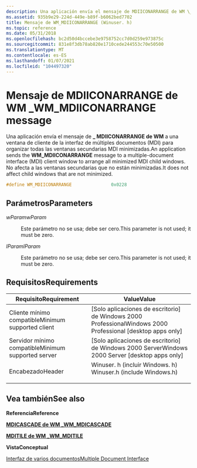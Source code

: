```yaml
---
description: Una aplicación envía el mensaje de MDIICONARRANGE de WM \_ a una ventana de cliente de la interfaz de múltiples documentos (MDI) para organizar todas las ventanas secundarias MDI minimizadas. No afecta a las ventanas secundarias que no están minimizadas.
ms.assetid: 935b9e29-224d-449e-b89f-b6062bed7702
title: Mensaje de WM_MDIICONARRANGE (Winuser. h)
ms.topic: reference
ms.date: 05/31/2018
ms.openlocfilehash: bc2d50d4bccebe3e9758752cc7d0d259e973875c
ms.sourcegitcommit: 831e8f3db78ab820e1710cede244553c70e50500
ms.translationtype: MT
ms.contentlocale: es-ES
ms.lasthandoff: 01/07/2021
ms.locfileid: "104497320"
---
```

# <a name="wm_mdiiconarrange-message"></a><span data-ttu-id="b58f8-104">Mensaje de MDIICONARRANGE de WM \_</span><span class="sxs-lookup"><span data-stu-id="b58f8-104">WM\_MDIICONARRANGE message</span></span>

<span data-ttu-id="b58f8-105">Una aplicación envía el mensaje de **\_ MDIICONARRANGE de WM** a una ventana de cliente de la interfaz de múltiples documentos (MDI) para organizar todas las ventanas secundarias MDI minimizadas.</span><span class="sxs-lookup"><span data-stu-id="b58f8-105">An application sends the **WM\_MDIICONARRANGE** message to a multiple-document interface (MDI) client window to arrange all minimized MDI child windows.</span></span> <span data-ttu-id="b58f8-106">No afecta a las ventanas secundarias que no están minimizadas.</span><span class="sxs-lookup"><span data-stu-id="b58f8-106">It does not affect child windows that are not minimized.</span></span>


```C++
#define WM_MDIICONARRANGE               0x0228
```



## <a name="parameters"></a><span data-ttu-id="b58f8-107">Parámetros</span><span class="sxs-lookup"><span data-stu-id="b58f8-107">Parameters</span></span>

<dl> <dt>

<span data-ttu-id="b58f8-108">*wParam*</span><span class="sxs-lookup"><span data-stu-id="b58f8-108">*wParam*</span></span> 
</dt> <dd>

<span data-ttu-id="b58f8-109">Este parámetro no se usa; debe ser cero.</span><span class="sxs-lookup"><span data-stu-id="b58f8-109">This parameter is not used; it must be zero.</span></span>

</dd> <dt>

<span data-ttu-id="b58f8-110">*lParam*</span><span class="sxs-lookup"><span data-stu-id="b58f8-110">*lParam*</span></span> 
</dt> <dd>

<span data-ttu-id="b58f8-111">Este parámetro no se usa; debe ser cero.</span><span class="sxs-lookup"><span data-stu-id="b58f8-111">This parameter is not used; it must be zero.</span></span>

</dd> </dl>

## <a name="requirements"></a><span data-ttu-id="b58f8-112">Requisitos</span><span class="sxs-lookup"><span data-stu-id="b58f8-112">Requirements</span></span>



| <span data-ttu-id="b58f8-113">Requisito</span><span class="sxs-lookup"><span data-stu-id="b58f8-113">Requirement</span></span> | <span data-ttu-id="b58f8-114">Value</span><span class="sxs-lookup"><span data-stu-id="b58f8-114">Value</span></span> |
|-------------------------------------|----------------------------------------------------------------------------------------------------------|
| <span data-ttu-id="b58f8-115">Cliente mínimo compatible</span><span class="sxs-lookup"><span data-stu-id="b58f8-115">Minimum supported client</span></span><br/> | <span data-ttu-id="b58f8-116">\[Solo aplicaciones de escritorio\] de Windows 2000 Professional</span><span class="sxs-lookup"><span data-stu-id="b58f8-116">Windows 2000 Professional \[desktop apps only\]</span></span><br/>                                               |
| <span data-ttu-id="b58f8-117">Servidor mínimo compatible</span><span class="sxs-lookup"><span data-stu-id="b58f8-117">Minimum supported server</span></span><br/> | <span data-ttu-id="b58f8-118">\[Solo aplicaciones de escritorio\] de Windows 2000 Server</span><span class="sxs-lookup"><span data-stu-id="b58f8-118">Windows 2000 Server \[desktop apps only\]</span></span><br/>                                                     |
| <span data-ttu-id="b58f8-119">Encabezado</span><span class="sxs-lookup"><span data-stu-id="b58f8-119">Header</span></span><br/>                   | <dl> <span data-ttu-id="b58f8-120"><dt>Winuser. h (incluir Windows. h)</dt></span><span class="sxs-lookup"><span data-stu-id="b58f8-120"><dt>Winuser.h (include Windows.h)</dt></span></span> </dl> |



## <a name="see-also"></a><span data-ttu-id="b58f8-121">Vea también</span><span class="sxs-lookup"><span data-stu-id="b58f8-121">See also</span></span>

<dl> <dt>

<span data-ttu-id="b58f8-122">**Referencia**</span><span class="sxs-lookup"><span data-stu-id="b58f8-122">**Reference**</span></span>
</dt> <dt>

[<span data-ttu-id="b58f8-123">**MDICASCADE de WM \_**</span><span class="sxs-lookup"><span data-stu-id="b58f8-123">**WM\_MDICASCADE**</span></span>](wm-mdicascade.md)
</dt> <dt>

[<span data-ttu-id="b58f8-124">**MDITILE de WM \_**</span><span class="sxs-lookup"><span data-stu-id="b58f8-124">**WM\_MDITILE**</span></span>](wm-mditile.md)
</dt> <dt>

<span data-ttu-id="b58f8-125">**Vista**</span><span class="sxs-lookup"><span data-stu-id="b58f8-125">**Conceptual**</span></span>
</dt> <dt>

[<span data-ttu-id="b58f8-126">Interfaz de varios documentos</span><span class="sxs-lookup"><span data-stu-id="b58f8-126">Multiple Document Interface</span></span>](multiple-document-interface.md)
</dt> </dl>

 

 




